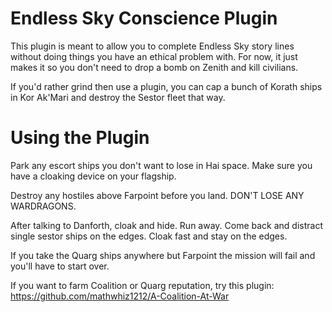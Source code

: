 # Endless Sky Conscience Plugin

This plugin is meant to allow you to complete Endless Sky story lines without doing things you have an ethical problem with. For now, it just makes it so you don't need to drop a bomb on Zenith and kill civilians.

If you'd rather grind then use a plugin, you can cap a bunch of Korath ships in Kor Ak'Mari and destroy the Sestor fleet that way.

# Using the Plugin

Park any escort ships you don't want to lose in Hai space. Make sure you have a cloaking device on your flagship.

Destroy any hostiles above Farpoint before you land. DON'T LOSE ANY WARDRAGONS.

After talking to Danforth, cloak and hide. Run away. Come back and distract single sestor ships on the edges. Cloak fast and stay on the edges.

If you take the Quarg ships anywhere but Farpoint the mission will fail and you'll have to start over.

If you want to farm Coalition or Quarg reputation, try this plugin: https://github.com/mathwhiz1212/A-Coalition-At-War
